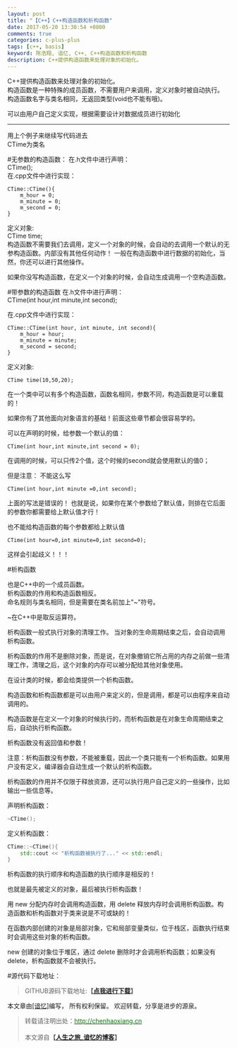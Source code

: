 ```yaml
---
layout: post
title: "【C++】C++构造函数和析构函数"
date: 2017-05-20 13:38:54 +0800
comments: true
categories: c-plus-plus
tags: [c++, basis]
keyword: 陈浩翔, 谙忆, C++, C++构造函数和析构函数
description: C++提供构造函数来处理对象的初始化。  
---
```


C++提供构造函数来处理对象的初始化。  
构造函数是一种特殊的成员函数，不需要用户来调用，定义对象时被自动执行。  
构造函数名字与类名相同，无返回类型(void也不能有哦)。

可以由用户自己定义实现，根据需要设计对数据成员进行初始化

<!-- more -->
----------

用上个例子来继续写代码进去  
CTime为类名

#无参数的构造函数：
在.h文件中进行声明：  
CTime();  
在.cpp文件中进行实现：  
```
CTime::CTime(){
	m_hour = 0;
	m_minute = 0;
	m_second = 0;
}
```
定义对象:  
CTime time;  
构造函数不需要我们去调用，定义一个对象的时候，会自动的去调用一个默认的无参构造函数。内部没有其他任何动作！
一般在构造函数中进行数据的初始化，当然，你还可以进行其他操作。  

如果你没写构造函数，在定义一个对象的时候，会自动生成调用一个空构造函数。  

#带参数的构造函数
在.h文件中进行声明：   
CTime(int hour,int minute,int second);

在.cpp文件中进行实现：    
```
CTime::CTime(int hour, int minute, int second){
	m_hour = hour;
	m_minute = minute;
	m_second = second;
}
```
定义对象:  
```
CTime time(10,50,20);
```

在一个类中可以有多个构造函数，函数名相同，参数不同，构造函数是可以重载的！

如果你有了其他面向对象语言的基础！前面这些章节都会很容易学的。

可以在声明的时候，给参数一个默认的值：  
```
CTime(int hour,int minute,int second = 0);  
```

在调用的时候，可以只传2个值，这个时候的second就会使用默认的值0；  

但是注意：
不能这么写  
```
CTime(int hour,int minute =0,int second);   
``` 
上面的写法是错误的！
也就是说，如果你在某个参数给了默认值，则排在它后面的参数你都需要给上默认值才行！

也不能给构造函数的每个参数都给上默认值  
```
CTime(int hour=0,int minute=0,int second=0);   
```
这样会引起歧义！！！  

#析构函数

也是C++中的一个成员函数。  
析构函数的作用和构造函数相反。  
命名规则与类名相同，但是需要在类名前加上"~"符号。  

~在C++中是取反运算符。  

析构函数一般式执行对象的清理工作。
当对象的生命周期结束之后，会自动调用析构函数。   
 
析构函数的作用不是删除对象，而是说，在对象撤销它所占用的内存之前做一些清理工作，清理之后，这个对象的内存可以被分配给其他对象使用。

在设计类的时候，都会给类提供一个析构函数。

构造函数和析构函数都是可以由用户来定义的，但是调用，都是可以由程序来自动调用的。

构造函数是在定义一个对象的时候执行的，而析构函数是在对象生命周期结束之后，自动执行析构函数。     

析构函数没有返回值和参数！    

注意：析构函数没有参数，不能被重载，因此一个类只能有一个析构函数。如果用户没有定义，编译器会自动生成一个默认的析构函数。


析构函数的作用并不仅限于释放资源，还可以执行用户自己定义的一些操作，比如输出一些信息等。  

声明析构函数： 
```C++ 声明析构函数 
~CTime();  
```
定义析构函数：  
```C++ 定义析构函数
CTime::~CTime(){
	std::cout << "析构函数被执行了..." << std::endl;
}
```

析构函数的执行顺序和构造函数的执行顺序是相反的！  

也就是最先被定义的对象，最后被执行析构函数！  

用 new 分配内存时会调用构造函数，用 delete 释放内存时会调用析构函数。构造函数和析构函数对于类来说是不可或缺的！

在函数内部创建的对象是局部对象，它和局部变量类似，位于栈区，函数执行结束时会调用这些对象的析构函数。

new 创建的对象位于堆区，通过 delete 删除时才会调用析构函数；如果没有 delete，析构函数就不会被执行。

#源代码下载地址：
<blockquote cite='陈浩翔'>
GITHUB源码下载地址:<strong>【<a href='https://github.com/chenhaoxiang/C-Study/tree/master/20170520/test3' target='_blank'>点我进行下载</a>】</strong></p>
</blockquote>


本文章由<a href="http://chenhaoxiang.cn/">[谙忆]</a>编写， 所有权利保留。 
欢迎转载，分享是进步的源泉。
<blockquote cite='陈浩翔'>
<p background-color='#D3D3D3'>转载请注明出处：<a href='http://chenhaoxiang.cn'><font color="green">http://chenhaoxiang.cn</font></a><br><br>
本文源自<strong>【<a href='http://chenhaoxiang.cn' target='_blank'>人生之旅_谙忆的博客</a>】</strong></p>
</blockquote>

